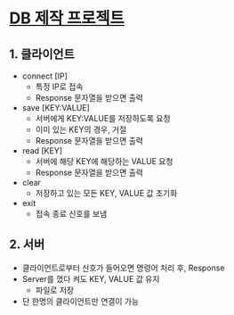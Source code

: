 # [DB 제작 프로젝트](https://github.com/dlworms32/TIL/tree/master/Network/DB%20%ED%94%84%EB%A1%9C%EC%A0%9D%ED%8A%B8)
## 1. 클라이언트
* connect [IP]
  * 특정 IP로 접속
  * Response 문자열을 받으면 출력
* save [KEY:VALUE]
  * 서버에게 KEY:VALUE를 저장하도록 요청
  * 이미 있는 KEY의 경우, 거절
  * Response 문자열을 받으면 출력
* read [KEY]
  * 서버에 해당 KEY에 해당하는 VALUE 요청
  * Response 문자열을 받으면 출력
* clear
  * 저장하고 있는 모든 KEY, VALUE 값 초기화
* exit
  * 접속 종료 신호를 보냄
## 2. 서버
* 클라이언트로부터 신호가 들어오면 명령어 처리 후, Response
* Server를 껐다 켜도 KEY, VALUE 값 유지
  * 파일로 저장
* 단 한명의 클라이언트만 연결이 가능